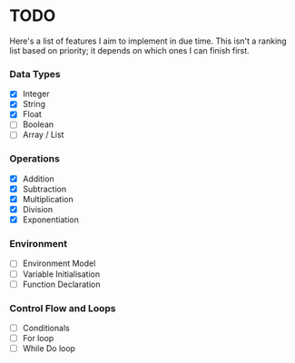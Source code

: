 # TODO

Here's a list of features I aim to implement in due time. This isn't a ranking list based on priority; it depends on which ones I can finish first.

### Data Types

- [x] Integer
- [x] String
- [x] Float
- [ ] Boolean
- [ ] Array / List

### Operations

- [x] Addition
- [x] Subtraction
- [x] Multiplication
- [x] Division
- [x] Exponentiation

### Environment

- [ ] Environment Model
- [ ] Variable Initialisation
- [ ] Function Declaration

### Control Flow and Loops

- [ ] Conditionals
- [ ] For loop
- [ ] While Do loop